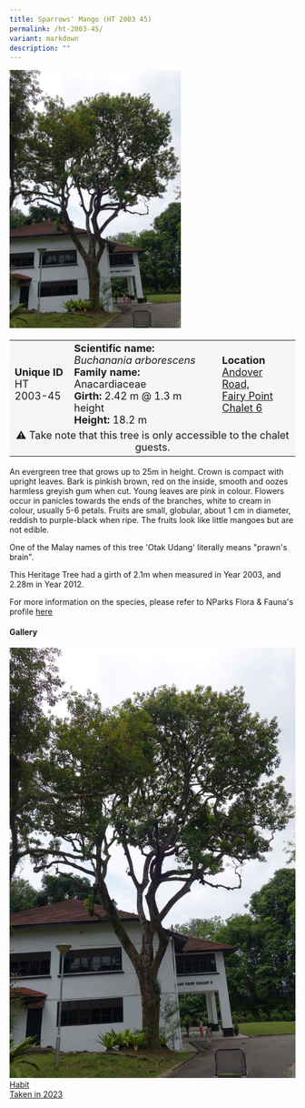 ```yaml
---
title: Sparrows' Mango (HT 2003 45)
permalink: /ht-2003-45/
variant: markdown
description: ""
---
```

<div class="isomer-image-wrapper">
<img style="width: 60%" src="/images/Heritage_trees_photos/bucharb_ht2003-45_habit.jpg"> 
</div><table style="minWidth: 100px; font-size: 18px; background: #F4F6F7">
<tbody><tr>
<td rowspan="1" colspan="1">
<strong>Unique ID</strong>
<br>HT 2003-45
</td>
<td rowspan="1" colspan="1">
<strong>Scientific name:</strong> <em>Buchanania arborescens</em> 
<br><strong>Family name:</strong> Anacardiaceae
<br><strong>Girth:</strong> 2.42 m @ 1.3 m height
<br><strong>Height: </strong>18.2 m
</td>
<td rowspan="1" colspan="1">
<strong>Location</strong><a href="https://www.onemap.gov.sg/?lat=1.389393999997606&amp;lng=103.97417600000013">
<br>Andover Road,<br>Fairy Point Chalet 6</a>
</td>
</tr>
		<tr><td style="text-align: center;" colspan="3">⚠️ Take note that this tree is only accessible to the chalet guests.</td></tr>
</tbody></table>
<p>An evergreen tree that grows up to 25m in height. Crown is compact with upright leaves. Bark is pinkish brown, red on the inside, smooth and oozes harmless greyish gum when cut. Young leaves are pink in colour. Flowers occur in panicles towards the ends of the branches, white to cream in colour, usually 5-6 petals. Fruits are small, globular, about 1 cm in diameter, reddish to purple-black when ripe. The fruits look like little mangoes but are not edible. </p>
  
<p>One of the Malay names of this tree 'Otak Udang' literally means "prawn's brain". 
	
</p><p>This Heritage Tree had a girth of 2.1m when measured in Year 2003, and 2.28m in Year 2012.</p>
	
<p>For more information on the species, please refer to NParks Flora &amp; Fauna's profile <a href="https://www.nparks.gov.sg/florafaunaweb/flora/4/1/4173">here</a></p>

<h4><b>Gallery</b></h4>
<div class="isomer-card-grid">
<a href="/images/Heritage_trees_photos/bucharb_ht2003-45_habit.jpg" class="isomer-card">
<div class="isomer-card-image">
<div class="isomer-image-wrapper"><img src="/images/Heritage_trees_photos/bucharb_ht2003-45_habit.jpg"></div></div>
<div class="isomer-card-body"><div class="isomer-card-title">Habit</div><div class="isomer-card-description">Taken in 2023</div></div></a><br></div>